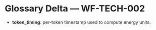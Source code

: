 # Glossary Delta — WF-TECH-002

- **token_timing**: per-token timestamp used to compute energy units.

